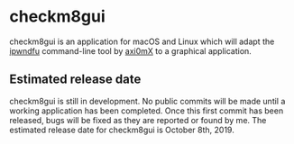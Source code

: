 # checkm8gui

checkm8gui is an application for macOS and Linux which will adapt the [ipwndfu](https://github.com/axi0mx/ipwndfu/) command-line tool by [axi0mX](https://twitter.com/axi0mx/) to a graphical application.

## Estimated release date

checkm8gui is still in development. No public commits will be made until a working application has been completed. Once this first commit has been released, bugs will be fixed as they are reported or found by me. The estimated release date for checkm8gui is October 8th, 2019.